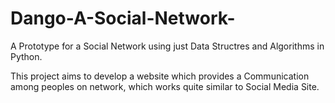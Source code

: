 # Dango-A-Social-Network-
A Prototype for a Social Network using just Data Structres and Algorithms in Python.

This project aims to develop a website which provides a Communication among peoples on network, which works quite similar to Social Media Site. 

